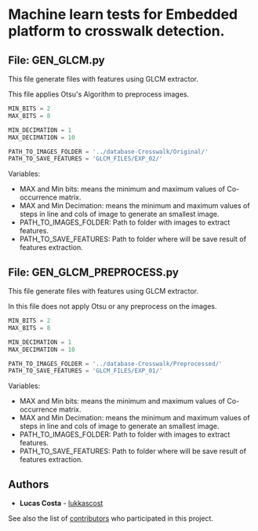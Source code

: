# Machine learn tests for Embedded platform to crosswalk detection.

## File: GEN_GLCM.py

This file generate files with features using GLCM extractor.

This file applies Otsu's Algorithm to preprocess images.

```python
MIN_BITS = 2
MAX_BITS = 8

MIN_DECIMATION = 1
MAX_DECIMATION = 10

PATH_TO_IMAGES_FOLDER = '../database-Crosswalk/Original/'
PATH_TO_SAVE_FEATURES = 'GLCM_FILES/EXP_02/'
```

Variables: 
 - MAX and Min bits: means the minimum and maximum values of Co-occurrence matrix.
 - MAX and Min Decimation: means the minimum and maximum values of steps in line and cols of image to generate an smallest image.
 - PATH_TO_IMAGES_FOLDER: Path to folder with images to extract features.
 - PATH_TO_SAVE_FEATURES: Path to folder where will be save result of features extraction.
 

## File: GEN_GLCM_PREPROCESS.py

This file generate files with features using GLCM extractor.

In this file does not apply Otsu or any preprocess on the  images.

```python
MIN_BITS = 2
MAX_BITS = 8

MIN_DECIMATION = 1
MAX_DECIMATION = 10

PATH_TO_IMAGES_FOLDER = '../database-Crosswalk/Preprocessed/'
PATH_TO_SAVE_FEATURES = 'GLCM_FILES/EXP_01/'
```

Variables: 
 - MAX and Min bits: means the minimum and maximum values of Co-occurrence matrix.
 - MAX and Min Decimation: means the minimum and maximum values of steps in line and cols of image to generate an smallest image.
 - PATH_TO_IMAGES_FOLDER: Path to folder with images to extract features.
 - PATH_TO_SAVE_FEATURES: Path to folder where will be save result of features extraction.
 
 
## Authors

* **Lucas Costa** - [lukkascost](https://github.com/lukkascost)

See also the list of [contributors](https://github.com/lukkascost/py_Crosswalk/contributors) who participated in this project.
